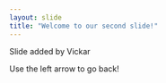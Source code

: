 ```yaml
---
layout: slide
title: "Welcome to our second slide!"
---
```

Slide added by Vickar

Use the left arrow to go back!
